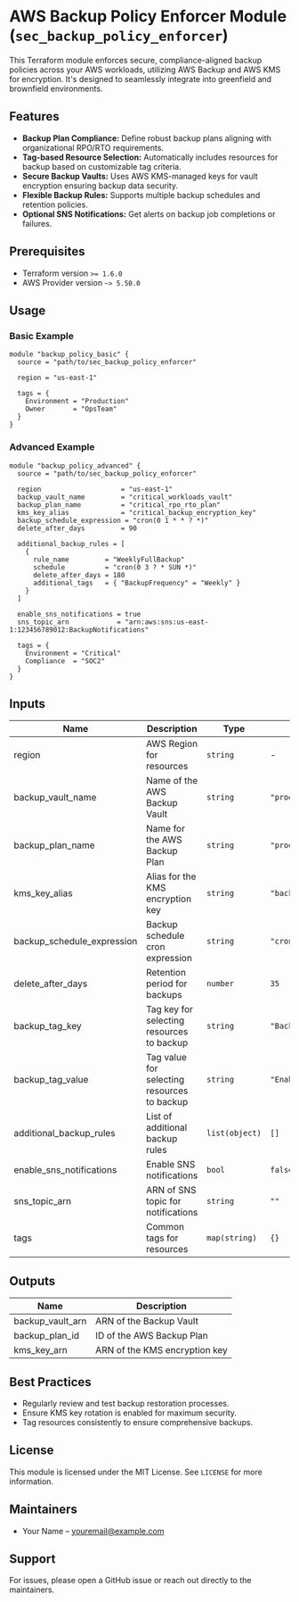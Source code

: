 # AWS Backup Policy Enforcer Module (`sec_backup_policy_enforcer`)

This Terraform module enforces secure, compliance-aligned backup policies across your AWS workloads, utilizing AWS Backup and AWS KMS for encryption. It's designed to seamlessly integrate into greenfield and brownfield environments.

## Features

* **Backup Plan Compliance:** Define robust backup plans aligning with organizational RPO/RTO requirements.
* **Tag-based Resource Selection:** Automatically includes resources for backup based on customizable tag criteria.
* **Secure Backup Vaults:** Uses AWS KMS-managed keys for vault encryption ensuring backup data security.
* **Flexible Backup Rules:** Supports multiple backup schedules and retention policies.
* **Optional SNS Notifications:** Get alerts on backup job completions or failures.

## Prerequisites

* Terraform version `>= 1.6.0`
* AWS Provider version `~> 5.50.0`

## Usage

### Basic Example

```hcl
module "backup_policy_basic" {
  source = "path/to/sec_backup_policy_enforcer"

  region = "us-east-1"

  tags = {
    Environment = "Production"
    Owner       = "OpsTeam"
  }
}
```

### Advanced Example

```hcl
module "backup_policy_advanced" {
  source = "path/to/sec_backup_policy_enforcer"

  region                    = "us-east-1"
  backup_vault_name         = "critical_workloads_vault"
  backup_plan_name          = "critical_rpo_rto_plan"
  kms_key_alias             = "critical_backup_encryption_key"
  backup_schedule_expression = "cron(0 1 * * ? *)"
  delete_after_days         = 90

  additional_backup_rules = [
    {
      rule_name         = "WeeklyFullBackup"
      schedule          = "cron(0 3 ? * SUN *)"
      delete_after_days = 180
      additional_tags   = { "BackupFrequency" = "Weekly" }
    }
  ]

  enable_sns_notifications = true
  sns_topic_arn            = "arn:aws:sns:us-east-1:123456789012:BackupNotifications"

  tags = {
    Environment = "Critical"
    Compliance  = "SOC2"
  }
}
```

## Inputs

| Name                         | Description                                 | Type           | Default                     | Required |
| ---------------------------- | ------------------------------------------- | -------------- | --------------------------- | :------: |
| region                       | AWS Region for resources                    | `string`       | -                           |    yes   |
| backup\_vault\_name          | Name of the AWS Backup Vault                | `string`       | `"production_backup_vault"` |    no    |
| backup\_plan\_name           | Name for the AWS Backup Plan                | `string`       | `"production_backup_plan"`  |    no    |
| kms\_key\_alias              | Alias for the KMS encryption key            | `string`       | `"backup_vault_key"`        |    no    |
| backup\_schedule\_expression | Backup schedule cron expression             | `string`       | `"cron(0 2 * * ? *)"`       |    no    |
| delete\_after\_days          | Retention period for backups                | `number`       | `35`                        |    no    |
| backup\_tag\_key             | Tag key for selecting resources to backup   | `string`       | `"Backup"`                  |    no    |
| backup\_tag\_value           | Tag value for selecting resources to backup | `string`       | `"Enabled"`                 |    no    |
| additional\_backup\_rules    | List of additional backup rules             | `list(object)` | `[]`                        |    no    |
| enable\_sns\_notifications   | Enable SNS notifications                    | `bool`         | `false`                     |    no    |
| sns\_topic\_arn              | ARN of SNS topic for notifications          | `string`       | `""`                        |    no    |
| tags                         | Common tags for resources                   | `map(string)`  | `{}`                        |    no    |

## Outputs

| Name               | Description                   |
| ------------------ | ----------------------------- |
| backup\_vault\_arn | ARN of the Backup Vault       |
| backup\_plan\_id   | ID of the AWS Backup Plan     |
| kms\_key\_arn      | ARN of the KMS encryption key |

## Best Practices

* Regularly review and test backup restoration processes.
* Ensure KMS key rotation is enabled for maximum security.
* Tag resources consistently to ensure comprehensive backups.

## License

This module is licensed under the MIT License. See `LICENSE` for more information.

## Maintainers

* Your Name – [youremail@example.com](mailto:youremail@example.com)

## Support

For issues, please open a GitHub issue or reach out directly to the maintainers.
